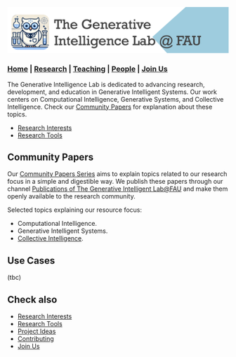 ![GeniLab-banner](./images/genilab-banner.png)

### [Home](README.md) | [Research](RESEARCH.md) | [Teaching](TEACHING.md) | [People](PEOPLE.md) | [Join Us](JOINUS.md)

The Generative Intelligence Lab is dedicated to advancing research, development, and education in Generative Intelligent Systems. 
Our work centers on Computational Intelligence, Generative Systems, and Collective Intelligence. Check our [Community Papers](RESEARCH.md#community-papers) for explanation about these topics.

* [Research Interests](README.md#research-interests)
* [Research Tools](README.md#research-tools)



## Community Papers

Our [Community Papers Series](https://medium.com/generative-intelligence-lab/community-papers-series-ebacc91b47ea) aims to explain topics related to our research focus in a simple and digestible way. We publish these papers through our channel [Publications of The Generative Intelligent Lab@FAU](https://medium.com/generative-intelligence-lab) and make them openly available to the research community.

Selected topics explaining our resource focus:

* Computational Intelligence.
* Generative Intelligent Systems.
* [Collective Intelligence](https://medium.com/generative-intelligence-lab/collective-intelligence-concepts-and-research-opportunities-6130ef044114).
  

  
## Use Cases

(tbc)

## Check also
* [Research Interests](README.md#research-interests)
* [Research Tools](README.md#research-tools)
* [Project Ideas](CONTRIBUTING.md#project-ideas)
* [Contributing](CONTRIBUTING.md)
* [Join Us](JOINUS.md)



